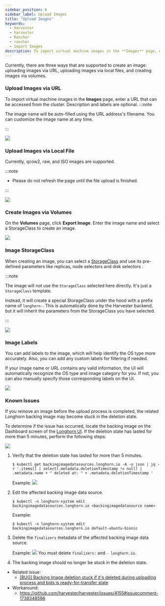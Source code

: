 ```yaml
---
sidebar_position: 6
sidebar_label: Upload Images
title: "Upload Images"
keywords:
  - Harvester
  - harvester
  - Rancher
  - rancher
  - Import Images
description: To import virtual machine images in the **Images** page, enter a URL that can be accessed from the cluster. The image name will be auto-filled using the URL address's filename. You can always customize it when required.
---
```


<head>
  <link rel="canonical" href="https://docs.harvesterhci.io/v1.2/upload-image"/>
</head>

Currently, there are three ways that are supported to create an image: uploading images via URL, uploading images via local files, and creating images via volumes.

### Upload Images via URL

To import virtual machine images in the **Images** page, enter a URL that can be accessed from the cluster. Description and labels are optional.
:::note

The image name will be auto-filled using the URL address's filename. You can customize the image name at any time.

:::

![](/img/v1.1/upload-image.png)

### Upload Images via Local File

Currently, qcow2, raw, and ISO images are supported.

:::note

- Please do not refresh the page until the file upload is finished.

:::

![](/img/v1.1/upload-image-local.png)


### Create Images via Volumes

On the **Volumes** page, click **Export Image**. Enter the image name and select a StorageClass to create an image.

![](/img/v1.1/volume/export-volume-to-image-1.png)

### Image StorageClass

When creating an image, you can select a [StorageClass](./advanced/storageclass.md) and use its pre-defined parameters like replicas, node selectors and disk selectors .

:::note

The image will not use the `StorageClass` selected here directly. It's just a `StorageClass` template.

Instead, it will create a special StorageClass under the hood with a prefix name of `longhorn-`. This is automatically done by the Harvester backend, but it will inherit the parameters from the StorageClass you have selected.

:::

![](/img/v1.1/image-storageclass.png)

### Image Labels

You can add labels to the image, which will help identify the OS type more accurately. Also, you can add any custom labels for filtering if needed.

If your image name or URL contains any valid information, the UI will automatically recognize the OS type and image category for you. If not, you can also manually specify those corresponding labels on the UI.

![](/img/v1.1/image-labels.png)

### Known Issues

If you remove an image before the upload process is completed, the related Longhorn backing image may become stuck in the deletion state.

To determine if the issue has occurred, locate the backing image on the Dashboard screen of the [Longhorn UI](./troubleshooting/harvester.md#access-embedded-rancher-and-longhorn-dashboards). If the deletion state has lasted for more than 5 minutes, perform the following steps:

![](/img/v1.1/delete-image-stuck.png)

1. Verify that the deletion state has lasted for more than 5 minutes.

    ```
    $ kubectl get backingimagedatasources.longhorn.io -A -o json | jq -r '.items[] | select(.metadata.deletionTimestamp != null) | .metadata.name + " deleted at: " + .metadata.deletionTimestamp '
    ```

    Example:
    ![](/img/v1.1/check-image-stuck.png)

2. Edit the affected backing image data source.

    ```
    $ kubectl -n longhorn-system edit backingimagedatasources.longhorn.io <backingimagedatasource name>
    ```

    Example:

    ```
    $ kubectl -n longhorn-system edit backingimagedatasources.longhorn.io default-ubuntu-bionic
    ```

3. Delete the `finalizers` metadata of the affected backing image data source.

   Example:
   ![](/img/v1.1/delete-stuck-image-finalizer.png)
   You must delete `finalizers:` and `- longhorn.io`.

4. The backing image should no longer be stuck in the deletion state.


- Related issue:
  - [[BUG] Backing Image deletion stuck if it's deleted during uploading process and bids is ready-for-transfer state](https://github.com/longhorn/longhorn/issues/6086)
- Workaround:
  - https://github.com/harvester/harvester/issues/4155#issuecomment-1738348596